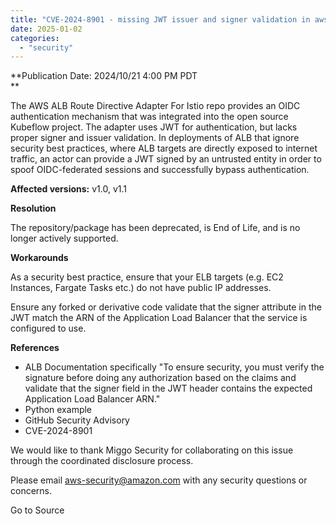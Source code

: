 ```yaml
---
title: "CVE-2024-8901 - missing JWT issuer and signer validation in aws-alb-route-directive-adapter-for-istio"
date: 2025-01-02
categories: 
  - "security"
---
```


**Publication Date: 2024/10/21 4:00 PM PDT  
**

The AWS ALB Route Directive Adapter For Istio repo provides an OIDC authentication mechanism that was integrated into the open source Kubeflow project. The adapter uses JWT for authentication, but lacks proper signer and issuer validation. In deployments of ALB that ignore security best practices, where ALB targets are directly exposed to internet traffic, an actor can provide a JWT signed by an untrusted entity in order to spoof OIDC-federated sessions and successfully bypass authentication.  

**Affected versions:** v1.0, v1.1

**Resolution**

The repository/package has been deprecated, is End of Life, and is no longer actively supported.

**Workarounds**

As a security best practice, ensure that your ELB targets (e.g. EC2 Instances, Fargate Tasks etc.) do not have public IP addresses.

Ensure any forked or derivative code validate that the signer attribute in the JWT match the ARN of the Application Load Balancer that the service is configured to use.

**References**

- ALB Documentation specifically "To ensure security, you must verify the signature before doing any authorization based on the claims and validate that the signer field in the JWT header contains the expected Application Load Balancer ARN."
- Python example
- GitHub Security Advisory
- CVE-2024-8901

We would like to thank Miggo Security for collaborating on this issue through the coordinated disclosure process.

Please email aws-security@amazon.com with any security questions or concerns.

Go to Source
